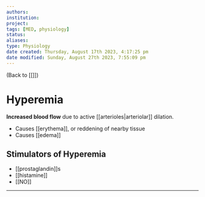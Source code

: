 ```yaml
---
authors: 
institution: 
project: 
tags: [MED, physiology]
status: 
aliases: 
type: Physiology
date created: Thursday, August 17th 2023, 4:17:25 pm
date modified: Sunday, August 27th 2023, 7:55:09 pm
---
```


(Back to [[]])

# Hyperemia

**Increased blood flow** due to active [[arterioles|arteriolar]] dilation.
- Causes [[erythema]], or reddening of nearby tissue
- Causes [[edema]]
## Stimulators of Hyperemia
- [[prostaglandin]]s
- [[histamine]]
- [[NO]]

---
